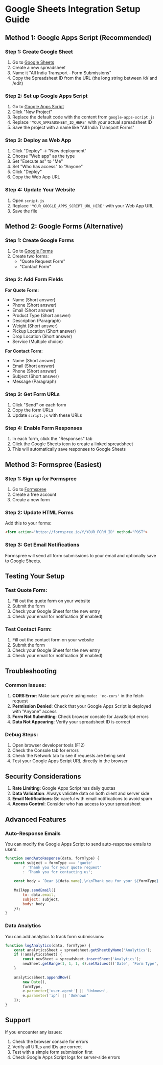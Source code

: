 # Google Sheets Integration Setup Guide

## Method 1: Google Apps Script (Recommended)

### Step 1: Create Google Sheet
1. Go to [Google Sheets](https://sheets.google.com)
2. Create a new spreadsheet
3. Name it "All India Transport - Form Submissions"
4. Copy the Spreadsheet ID from the URL (the long string between /d/ and /edit)

### Step 2: Set up Google Apps Script
1. Go to [Google Apps Script](https://script.google.com)
2. Click "New Project"
3. Replace the default code with the content from `google-apps-script.js`
4. Replace `'YOUR_SPREADSHEET_ID_HERE'` with your actual spreadsheet ID
5. Save the project with a name like "All India Transport Forms"

### Step 3: Deploy as Web App
1. Click "Deploy" → "New deployment"
2. Choose "Web app" as the type
3. Set "Execute as" to "Me"
4. Set "Who has access" to "Anyone"
5. Click "Deploy"
6. Copy the Web App URL

### Step 4: Update Your Website
1. Open `script.js`
2. Replace `'YOUR_GOOGLE_APPS_SCRIPT_URL_HERE'` with your Web App URL
3. Save the file

## Method 2: Google Forms (Alternative)

### Step 1: Create Google Forms
1. Go to [Google Forms](https://forms.google.com)
2. Create two forms:
   - "Quote Request Form"
   - "Contact Form"

### Step 2: Add Form Fields
**For Quote Form:**
- Name (Short answer)
- Phone (Short answer)
- Email (Short answer)
- Product Type (Short answer)
- Description (Paragraph)
- Weight (Short answer)
- Pickup Location (Short answer)
- Drop Location (Short answer)
- Service (Multiple choice)

**For Contact Form:**
- Name (Short answer)
- Email (Short answer)
- Phone (Short answer)
- Subject (Short answer)
- Message (Paragraph)

### Step 3: Get Form URLs
1. Click "Send" on each form
2. Copy the form URLs
3. Update `script.js` with these URLs

### Step 4: Enable Form Responses
1. In each form, click the "Responses" tab
2. Click the Google Sheets icon to create a linked spreadsheet
3. This will automatically save responses to Google Sheets

## Method 3: Formspree (Easiest)

### Step 1: Sign up for Formspree
1. Go to [Formspree](https://formspree.io)
2. Create a free account
3. Create a new form

### Step 2: Update HTML Forms
Add this to your forms:
```html
<form action="https://formspree.io/f/YOUR_FORM_ID" method="POST">
```

### Step 3: Get Email Notifications
Formspree will send all form submissions to your email and optionally save to Google Sheets.

## Testing Your Setup

### Test Quote Form:
1. Fill out the quote form on your website
2. Submit the form
3. Check your Google Sheet for the new entry
4. Check your email for notification (if enabled)

### Test Contact Form:
1. Fill out the contact form on your website
2. Submit the form
3. Check your Google Sheet for the new entry
4. Check your email for notification (if enabled)

## Troubleshooting

### Common Issues:

1. **CORS Error**: Make sure you're using `mode: 'no-cors'` in the fetch request
2. **Permission Denied**: Check that your Google Apps Script is deployed with "Anyone" access
3. **Form Not Submitting**: Check browser console for JavaScript errors
4. **Data Not Appearing**: Verify your spreadsheet ID is correct

### Debug Steps:

1. Open browser developer tools (F12)
2. Check the Console tab for errors
3. Check the Network tab to see if requests are being sent
4. Test your Google Apps Script URL directly in the browser

## Security Considerations

1. **Rate Limiting**: Google Apps Script has daily quotas
2. **Data Validation**: Always validate data on both client and server side
3. **Email Notifications**: Be careful with email notifications to avoid spam
4. **Access Control**: Consider who has access to your spreadsheet

## Advanced Features

### Auto-Response Emails
You can modify the Google Apps Script to send auto-response emails to users:

```javascript
function sendAutoResponse(data, formType) {
    const subject = formType === 'quote' 
        ? 'Thank you for your quote request' 
        : 'Thank you for contacting us';
    
    const body = `Dear ${data.name},\n\nThank you for your ${formType} request. We will get back to you within 24 hours.\n\nBest regards,\nAll India Transport Team`;
    
    MailApp.sendEmail({
        to: data.email,
        subject: subject,
        body: body
    });
}
```

### Data Analytics
You can add analytics to track form submissions:

```javascript
function logAnalytics(data, formType) {
    const analyticsSheet = spreadsheet.getSheetByName('Analytics');
    if (!analyticsSheet) {
        const newSheet = spreadsheet.insertSheet('Analytics');
        newSheet.getRange(1, 1, 1, 4).setValues([['Date', 'Form Type', 'User Agent', 'IP Address']]);
    }
    
    analyticsSheet.appendRow([
        new Date(),
        formType,
        e.parameter['user-agent'] || 'Unknown',
        e.parameter['ip'] || 'Unknown'
    ]);
}
```

## Support

If you encounter any issues:
1. Check the browser console for errors
2. Verify all URLs and IDs are correct
3. Test with a simple form submission first
4. Check Google Apps Script logs for server-side errors 